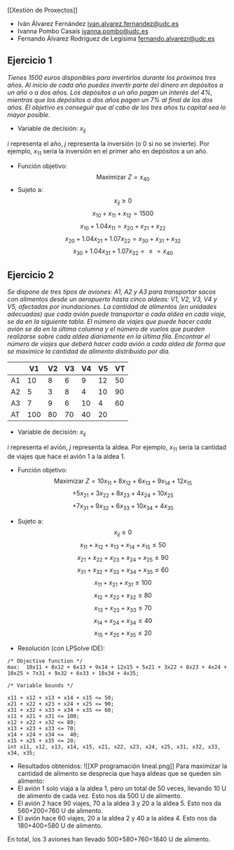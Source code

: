 [[Xestión de Proxectos]]

+ Iván Álvarez Fernández
ivan.alvarez.fernandez@udc.es
+ Ivanna Pombo Casais
ivanna.pombo@udc.es
+ Fernando Álvarez Rodríguez de Legísima
fernando.alvarezr@udc.es

## Ejercicio 1
*Tienes 1500 euros disponibles para invertirlos durante los próximos tres años. Al inicio de cada año puedes invertir parte del dinero en depósitos a un año o a dos años. Los depósitos a un año pagan un interés del 4%, mientras que los depósitos a dos años pagan un 7% al final de los dos años. El objetivo es conseguir que al cabo de los tres años tu capital sea lo mayor posible.*
+ Variable de decisión:
$x_{ij}$

$i$ representa el año, $j$ representa la inversión (o 0 si no se invierte). Por ejemplo, $x_{11}$ sería la inversión en el primer año en depósitos a un año.

+ Función objetivo:
$$\text{Maximizar } Z = x_{40}$$
+ Sujeto a:
$$x_{ij} \geq0$$$$x_{10} + x_{11} + x_{12} = 1500$$
$$x_{10} + 1.04x_{11} = x_{20} + x_{21} + x_{22}$$
$$x_{20} + 1.04x_{21} + 1.07x_{22} = x_{30} + x_{31} + x_{32}$$
$$x_{30} + 1.04x_{31} + 1.07x_{32} =\leq= x_{40}$$

## Ejercicio 2
*Se dispone de tres tipos de aviones: A1, A2 y A3 para transportar sacos con alimentos desde un aeropuerto hasta cinco aldeas: V1, V2, V3, V4 y V5, afectadas por inundaciones. La cantidad de alimentos (en unidades adecuadas) que cada avión puede transportar a cada aldea en cada viaje, se da en la siguiente tabla. El número de viajes que puede hacer cada avión se da en la última columna y el número de vuelos que pueden realizarse sobre cada aldea diariamente en la última fila. Encontrar el número de viajes que deberá hacer cada avión a cada aldea de forma que se maximice la cantidad de alimento distribuido por día.*

|    | V1 | V2 | V3 | V4 | V5 | VT |
|----|----|----|----|----|----|----|
| A1 | 10 | 8  | 6  | 9  | 12 | 50 |
| A2 | 5  | 3  | 8  | 4  | 10 | 90 |
| A3 | 7  | 9  | 6  | 10 | 4  | 60 |
| AT | 100| 80 | 70 | 40 | 20 |    |
+ Variable de decisión:
$x_{ij}$

$i$ representa el avión, $j$ representa la aldea. Por ejemplo, $x_{11}$ sería la cantidad de viajes que hace el avión 1 a la aldea 1.

+ Función objetivo:
$$\text{Maximizar } Z = 10x_{11} + 8x_{12} + 6x_{13} + 9x_{14} + 12x_{15}$$$$   + 5x_{21} + 3x_{22} + 8x_{23} + 4x_{24} + 10x_{25}$$ $$  + 7x_{31} + 9x_{32} + 6x_{33} + 10x_{34} + 4x_{35}$$

+ Sujeto a:
$$x_{ij}\geq0$$
$$x_{11} + x_{12} + x_{13} + x_{14} + x_{15} \leq 50$$
$$x_{21} + x_{22} + x_{23} + x_{24} + x_{25} \leq 90$$
$$x_{31} + x_{32} + x_{33} + x_{34} + x_{35} \leq 60$$
$$x_{11} + x_{21} + x_{31} \leq 100$$
$$x_{12} + x_{22} + x_{32} \leq 80$$
$$x_{13} + x_{23} + x_{33} \leq 70$$
$$x_{14} + x_{24} + x_{34} \leq 40$$
$$x_{15} + x_{25} + x_{35} \leq 20$$

+ Resolución (con LPSolve IDE):
```
/* Objective function */
max:  10x11 + 8x12 + 6x13 + 9x14 + 12x15 + 5x21 + 3x22 + 8x23 + 4x24 + 10x25 + 7x31 + 9x32 + 6x33 + 10x34 + 4x35;

/* Variable bounds */

x11 + x12 + x13 + x14 + x15 <= 50;
x21 + x22 + x23 + x24 + x25 <= 90;
x31 + x32 + x33 + x34 + x35 <= 60;
x11 + x21 + x31 <= 100;
x12 + x22 + x32 <= 80;
x13 + x23 + x33 <= 70;
x14 + x24 + x34 <=  40;
x15 + x25 + x35 <= 20;
int x11, x12, x13, x14, x15, x21, x22, x23, x24, x25, x31, x32, x33, x34, x35;
```

+ Resultados obtenidos:
![[XP programación lineal.png]]
Para maximizar la cantidad de alimento se desprecia que haya aldeas que se queden sin alimento:
+ El avión 1 solo viaja a la aldea 1, pero un total de 50 veces, llevando 10 U de alimento de cada vez. Esto nos da 500 U de alimento.
+ El avión 2 hace 90 viajes, 70 a la aldea 3 y 20 a la aldea 5. Esto nos da 560+200=760 U de alimento.
+ El avión hace 60 viajes, 20 a la aldea 2 y 40 a la aldea 4. Esto nos da 180+400=580 U de alimento.

En total, los 3 aviones han llevado 500+580+760=1840 U de alimento.
